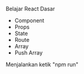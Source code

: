 Belajar React Dasar

- Component
- Props
- State
- Route
- Array
- Push Array

Menjalankan ketik "npm run"
